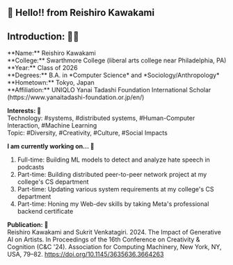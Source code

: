 ## 👋 Hello!! from Reishiro Kawakami

<h2> Introduction: 👨‍🎓</h2>
**Name:** Reishiro Kawakami <br/>
**College:** Swarthmore College (liberal arts college near Philadelphia, PA) <br/>
**Year:** Class of 2026 <br/>
**Degrees:** B.A. in *Computer Science* and *Sociology/Anthropology* <br/>
**Hometown:** Tokyo, Japan <br/>
**Affiliation:** UNIQLO Yanai Tadashi Foundation International Scholar (https://www.yanaitadashi-foundation.or.jp/en/) <br/>

**Interests: 🤔** <br/>
Technology: #systems, #distributed systems, #Human-Computer Interaction, #Machine Learning <br/>
Topic: #Diversity, #Creativity, #Culture, #Social Impacts <br/>

**I am currently working on... 🌱** <br/>
<ol>
  <li> Full-time: Building ML models to detect and analyze hate speech in podcasts</li>
  <li> Part-time: Building distributed peer-to-peer network project at my college's CS department</li>
  <li> Part-time: Updating various system requirements at my college's CS department </li>
  <li> Part-time: Honing my Web-dev skills by taking Meta's professional backend certificate </li>
</ol>

**Publication: 📝** <br/>
Reishiro Kawakami and Sukrit Venkatagiri. 2024. The Impact of Generative AI on Artists. In Proceedings of the 16th Conference on Creativity & Cognition (C&C '24). Association for Computing Machinery, New York, NY, USA, 79–82. https://doi.org/10.1145/3635636.3664263 <br/>


<!--
**reikawa13/reikawa13** is a ✨ _special_ ✨ repository because its `README.md` (this file) appears on your GitHub profile.

Here are some ideas to get you started:

- 🔭 I’m currently working on ...
- 🌱 I’m currently learning ...
- 👯 I’m looking to collaborate on ...
- 🤔 I’m looking for help with ...
- 💬 Ask me about ...
- 📫 How to reach me: ...
- 😄 Pronouns: ...
- ⚡ Fun fact: ...
-->

